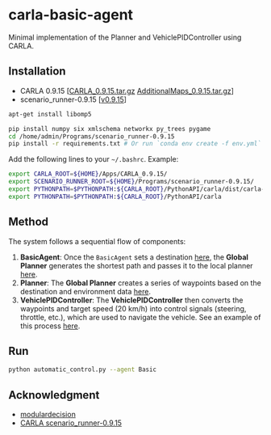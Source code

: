 # carla-basic-agent

Minimal implementation of the Planner and VehiclePIDController using CARLA.

## Installation
- CARLA 0.9.15 [[CARLA_0.9.15.tar.gz](https://tiny.carla.org/carla-0-9-15-linux) [AdditionalMaps_0.9.15.tar.gz](https://tiny.carla.org/additional-maps-0-9-15-linux)]
- scenario_runner-0.9.15 [[v0.9.15](https://github.com/carla-simulator/scenario_runner/releases/tag/v0.9.15)]

```bash
apt-get install libomp5

pip install numpy six xmlschema networkx py_trees pygame
cd /home/admin/Programs/scenario_runner-0.9.15
pip install -r requirements.txt # Or run `conda env create -f env.yml` in this directory.
```
Add the following lines to your `~/.bashrc`. Example:
```bash
export CARLA_ROOT=${HOME}/Apps/CARLA_0.9.15/
export SCENARIO_RUNNER_ROOT=${HOME}/Programs/scenario_runner-0.9.15/
export PYTHONPATH=$PYTHONPATH:${CARLA_ROOT}/PythonAPI/carla/dist/carla-0.9.15-py3.7-linux-x86_64.egg
export PYTHONPATH=$PYTHONPATH:${CARLA_ROOT}/PythonAPI/carla
```

## Method

The system follows a sequential flow of components:

1. **BasicAgent**: Once the `BasicAgent` sets a destination [here](https://github.com/Jiankai-Sun/carla-basic-agent/blob/main/basic_agent.py#L141-L162), the **Global Planner**  generates the shortest path and passes it to the local planner [here](https://github.com/Jiankai-Sun/carla-basic-agent/blob/main/basic_agent.py#L178-L187).
2. **Planner**: The **Global Planner** creates a series of waypoints based on the destination and environment data [here](https://github.com/Jiankai-Sun/carla-basic-agent/blob/main/local_planner.py#L192C9-L217).
3. **VehiclePIDController**: The **VehiclePIDController** then converts the waypoints and target speed (20 km/h) into control signals (steering, throttle, etc.), which are used to navigate the vehicle. See an example of this process [here](https://github.com/carla-simulator/scenario_runner/blob/34e751d3dbf0db95e0808fcd960dc9432df58029/srunner/tests/carla_mocks/agents/navigation/controller.py#L54-L92).


## Run
```bash
python automatic_control.py --agent Basic
```

## Acknowledgment
- [modulardecision](https://github.com/decisionforce/modulardecision)
- [CARLA scenario_runner-0.9.15](https://github.com/carla-simulator/scenario_runner/releases/tag/v0.9.15)
